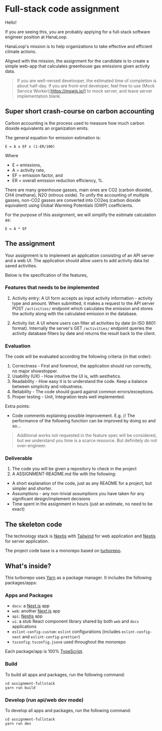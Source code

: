 # Full-stack code assignment

Hello!

If you are seeing this, you are probably applying for a full-stack software engineer position at HanaLoop.

HanaLoop's mission is to help organizations to take effective and efficient climate actions.

Aligned with the mission, the assignment for the candidate is to create a simple web-app that calculates greenhouse gas emissions given activity data.

> If you are well-versed develooper, the estimated time of completion is about half-day.
> If you are front-end developer, feel free to use (Mock Service Worker)[https://mswjs.io/] to mock server, and leave server implementation blank.

## Super short crash-course on carbon accounting 

Carbon accounting is the process used to measure how much carbon dioxide equivalents an organization emits.

The general equation for emission estimation is:

`E = A x EF x (1-ER/100)`

Where 
- E = emissions,
- A = activity rate,
- EF = emission factor, and
- ER = overall emission reduction efficiency, %.

There are many greenhouse gasses, main ones are CO2 (carbon dioxide), CH4 (methane), N2O (nitrous oxide). To unify the accounting of multiple gasses, non-CO2 gasses are converted into CO2eq (carbon dioxide equivalent) using Global Warming Potentials (GWP) coefficients.


For the purpose of this assignment, we will simplify the estimate calculation as:

`E = A * EF`

## The assignment

Your assignment is to implement an application consisting of an API server and a web UI.  The application should allow users to add activity data list saved activities. 

Below is the specification of the features,

### Features that needs to be implemented

1. Activity entry: A UI form accepts as input activity information - activity type and amount. When submitted, it makes a request to the API server POST `/activities/` endpoint which calculates the emission and stores the activity along with the calculated emission in the database.

2. Activity list: A UI where users can filter all activities by date (in ISO 8601 format).  Internally the server's GET `/activities/` endpoint queries the activity database filters by date and returns the result back to the client.


### Evaluation

The code will be evaluated according the following criteria (in that order):

1. Correctness - First and foremost, the application should run correctly, no major showstopper.
2. Usability (UX) - How intuitive the UI is, with aesthetics.
3. Readability - How easy it is to understand the code. Keep a balance between simplicity and robustness.
4. Reliability - The code should guard against common errors/exceptions.
5. Proper testing - Unit, Integration tests well implemented.

Extra points:
- Code comments explaining possible improvement. E.g. 
  // The performance of the following function can be improved by doing so and so...

> Additional works not requested in the feature spec will be considered, but we understand you time is a scarce resource.  But definitely do not over-engineer.


### Deliverable

1. The code you will be given a repository to check in the project
2. A ASSIGNMENT-README.md file with the following:
  - A short explanation of the code, just as any README for a project, but simpler and shorter.
  - Assumptions - any non-trivial assumptions you have taken for any significant design/implement decisions
  - Time spent in the assignment in hours (just an estimate, no need to be exact)



## The skeleton code

The technology stack is [Nextjs](https://nextjs.org/) with [Tailwind](https://tailwindcss.com/) for web application and [Nestjs](https://nestjs.com/) for server application.

The project code base is a monorepo based on [turborepo](https://turbo.build/).


## What's inside?

This turborepo uses [Yarn](https://classic.yarnpkg.com/) as a package manager. It includes the following packages/apps:

### Apps and Packages

- `docs`: a [Next.js](https://nextjs.org) app
- `web`: another [Next.js](https://nextjs.org) app
- `api`: [Nestjs](https://nestjs.com/) app
- `ui`: a stub React component library shared by both `web` and `docs` applications
- `eslint-config-custom`: `eslint` configurations (includes `eslint-config-next` and `eslint-config-prettier`)
- `tsconfig`: `tsconfig.json`s used throughout the monorepo

Each package/app is 100% [TypeScript](https://www.typescriptlang.org/).


### Build

To build all apps and packages, run the following command:

```
cd assignment-fullstack
yarn run build
```

### Develop (run api/web dev mode)

To develop all apps and packages, run the following command:

```
cd assignment-fullstack
yarn run dev
```
